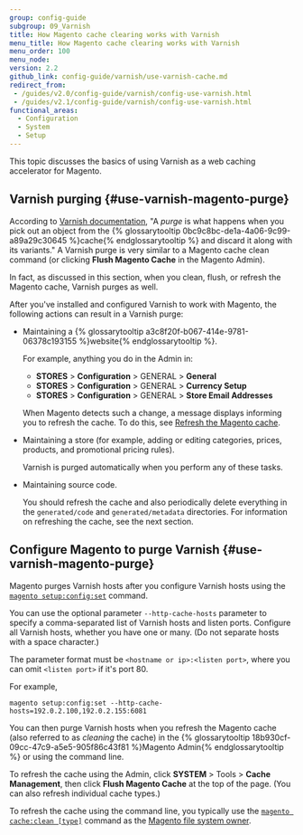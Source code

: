 ```yaml
---
group: config-guide
subgroup: 09_Varnish
title: How Magento cache clearing works with Varnish
menu_title: How Magento cache clearing works with Varnish
menu_order: 100
menu_node:
version: 2.2
github_link: config-guide/varnish/use-varnish-cache.md
redirect_from:
 - /guides/v2.0/config-guide/varnish/config-use-varnish.html
 - /guides/v2.1/config-guide/varnish/config-use-varnish.html
functional_areas:
  - Configuration
  - System
  - Setup
---
```


This topic discusses the basics of using Varnish as a web caching accelerator for Magento.

## Varnish purging {#use-varnish-magento-purge}
According to <a href="https://www.varnish-cache.org/docs/trunk/users-guide/purging.html" target="_blank">Varnish documentation</a>, "A *purge* is what happens when you pick out an object from the {% glossarytooltip 0bc9c8bc-de1a-4a06-9c99-a89a29c30645 %}cache{% endglossarytooltip %} and discard it along with its variants." A Varnish purge is very similar to a Magento cache clean command (or clicking **Flush Magento Cache** in the Magento Admin).

In fact, as discussed in this section, when you clean, flush, or refresh the Magento cache, Varnish purges as well.

After you've installed and configured Varnish to work with Magento, the following actions can result in a Varnish purge:

*	Maintaining a {% glossarytooltip a3c8f20f-b067-414e-9781-06378c193155 %}website{% endglossarytooltip %}.

	For example, anything you do in the Admin in:

	*	**STORES** > **Configuration** > GENERAL > **General**
	*	**STORES** > **Configuration** > GENERAL > **Currency Setup**
	*	**STORES** > **Configuration** > GENERAL > **Store Email Addresses**

	When Magento detects such a change, a message displays informing you to refresh the cache. To do this, see <a href="#use-varnish-magento-purge">Refresh the Magento cache</a>.

*	Maintaining a store (for example, adding or editing categories, prices, products, and promotional pricing rules).

	Varnish is purged automatically when you perform any of these tasks.

*	Maintaining source code.

	You should refresh the cache and also periodically delete everything in the `generated/code` and `generated/metadata` directories. For information on refreshing the cache, see the next section.

## Configure Magento to purge Varnish {#use-varnish-magento-purge}
Magento purges Varnish hosts after you configure Varnish hosts using the <a href="{{ page.baseurl }}/install-gde/install/cli/install-cli-subcommands-deployment.html">`magento setup:config:set`</a> command.

You can use the optional parameter `--http-cache-hosts` parameter to specify a comma-separated list of Varnish hosts and listen ports. Configure all Varnish hosts, whether you have one or many. (Do not separate hosts with a space character.)

The parameter format must be `<hostname or ip>:<listen port>`, where you can omit `<listen port>` if it's port 80.

For example,

	magento setup:config:set --http-cache-hosts=192.0.2.100,192.0.2.155:6081

You can then purge Varnish hosts when you refresh the Magento cache (also referred to as *cleaning* the cache) in the {% glossarytooltip 18b930cf-09cc-47c9-a5e5-905f86c43f81 %}Magento Admin{% endglossarytooltip %} or using the command line.

To refresh the cache using the Admin, click **SYSTEM** > Tools > **Cache Management**, then click **Flush Magento Cache** at the top of the page. (You can also refresh individual cache types.)

To refresh the cache using the command line, you typically use the <a href="{{ page.baseurl }}/config-guide/cli/config-cli-subcommands-cache.html#config-cli-subcommands-cache-clean">`magento cache:clean [type]`</a> command as the <a href="{{ page.baseurl }}/install-gde/prereq/file-sys-perms-over.html">Magento file system owner</a>.
